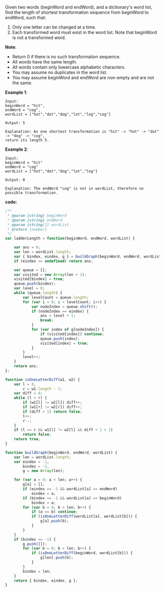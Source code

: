 Given two words (beginWord and endWord), and a dictionary's word list, find the length of shortest transformation sequence from beginWord to endWord, such that:

1. Only one letter can be changed at a time.
2. Each transformed word must exist in the word list. Note that beginWord is not a transformed word.

**Note**:

- Return 0 if there is no such transformation sequence.
- All words have the same length.
- All words contain only lowercase alphabetic characters.
- You may assume no duplicates in the word list.
- You may assume beginWord and endWord are non-empty and are not the same.

**Example 1**:
```
Input:
beginWord = "hit",
endWord = "cog",
wordList = ["hot","dot","dog","lot","log","cog"]

Output: 5

Explanation: As one shortest transformation is "hit" -> "hot" -> "dot" -> "dog" -> "cog",
return its length 5.
```

**Example 2**:
```
Input:
beginWord = "hit"
endWord = "cog"
wordList = ["hot","dot","dog","lot","log"]

Output: 0

Explanation: The endWord "cog" is not in wordList, therefore no possible transformation.
```

**code:**

```js
/**
 * @param {string} beginWord
 * @param {string} endWord
 * @param {string[]} wordList
 * @return {number}
 */
var ladderLength = function(beginWord, endWord, wordList) {

    var ans = 0;
    var len = wordList.length;
    var { bindex, eindex, g } = buildGraph(beginWord, endWord, wordList);
    if (eindex == undefined) return ans;

    var queue = [];
    var visited = new Array(len + 1);
    visited[bindex] = true;
    queue.push(bindex);
    var level = 0;
    while (queue.length) {
        var levelCount = queue.length;
        for (var i = 0; i < levelCount; i++) {
            var nodeIndex = queue.shift();
            if (nodeIndex == eindex) {
                ans = level + 1;
                break;
            }
            for (var index of g[nodeIndex]) {
                if (visited[index]) continue;
                queue.push(index);
                visited[index] = true;
            }
        }
        level++;
    }
    return ans;
};

function isOneLetterDiff(w1, w2) {
    var l = 0,
        r = w1.length - 1;
    var diff = 0;
    while (l < r) {
        if (w1[l] != w2[l]) diff++;
        if (w1[r] != w2[r]) diff++;
        if (diff > 1) return false;
        l++;
        r--;
    }
    if (l == r && w1[l] != w2[l] && diff + 1 > 1)
        return false;
    return true;
}

function buildGraph(beginWord, endWord, wordList) {
    var len = wordList.length;
    var eindex = -1,
        bindex = -1,
        g = new Array(len);

    for (var a = 0; a < len; a++) {
        g[a] = [];
        if (eindex == -1 && wordList[a] == endWord)
            eindex = a;
        if (bindex == -1 && wordList[a] == beginWord)
            bindex = a;
        for (var b = 0; b < len; b++) {
            if (a == b) continue;
            if (isOneLetterDiff(wordList[a], wordList[b])) {
                g[a].push(b);
            }
        }
    }
    if (bindex == -1) {
        g.push([]);
        for (var b = 0; b < len; b++) {
            if (isOneLetterDiff(beginWord, wordList[b])) {
                g[len].push(b);
            }
        }
        bindex = len;
    }
    return { bindex, eindex, g };
}



```